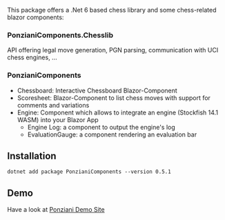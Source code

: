 This package offers a .Net 6 based chess library and some chess-related blazor components:
### PonzianiComponents.Chesslib ###
API offering legal move generation, PGN parsing, communication with UCI chess engines, ...
### PonzianiComponents ### 
- Chessboard: Interactive Chessboard Blazor-Component
- Scoresheet: Blazor-Component to list chess moves with support for comments and variations
- Engine: Component which allows to integrate an engine (Stockfish 14.1 WASM) into your Blazor App
    * Engine Log:  a component to output the engine's log
    * EvaluationGauge: a component rendering an evaluation bar


## Installation ##
`dotnet add package PonzianiComponents --version 0.5.1`

## Demo ##
Have a look at [Ponziani Demo Site](https://ponziani.de/)
